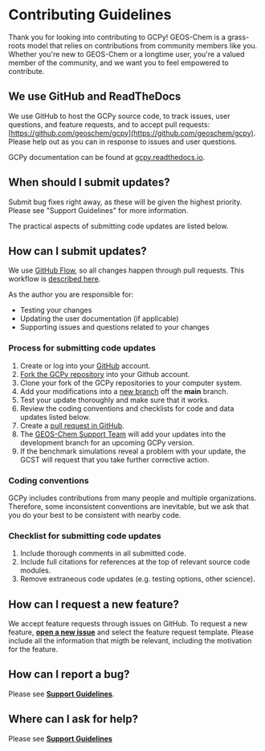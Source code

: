 # Contributing Guidelines

Thank you for looking into contributing to GCPy! GEOS-Chem is a grass-roots model that relies on contributions from community members like you. Whether you're new to GEOS-Chem or a longtime user, you're a valued member of the community, and we want you to feel empowered to contribute.

## We use GitHub and ReadTheDocs
We use GitHub to host the GCPy source code, to track issues, user questions, and feature requests, and to accept pull requests: [https://github.com/geoschem/gcpy](https://github.com/geoschem/gcpy). Please help out as you can in response to issues and user questions.

GCPy documentation can be found at [gcpy.readthedocs.io](https://gcpy.readthedocs.io).

## When should I submit updates?

Submit bug fixes right away, as these will be given the highest priority.  Please see "Support Guidelines" for more information.

The practical aspects of submitting code updates are listed below.

## How can I submit updates?
We use [GitHub Flow](https://guides.github.com/introduction/flow/index.html), so all changes happen through pull requests. This workflow is [described here](https://guides.github.com/introduction/flow/index.html).

As the author you are responsible for:
- Testing your changes
- Updating the user documentation (if applicable)
- Supporting issues and questions related to your changes

### Process for submitting code updates

  1. Create or log into your [GitHub](https://github.com/) account.
  2. [Fork the GCPy repository](https://help.github.com/articles/fork-a-repo/) into your Github account.
  5. Clone your fork of the GCPy repositories to your computer system.
  6. Add your modifications into a [new branch](https://git-scm.com/book/en/v2/Git-Branching-Branches-in-a-Nutshell) off the **main** branch.
  7. Test your update thoroughly and make sure that it works.
  8. Review the coding conventions and checklists for code and data updates listed below.
  9. Create a [pull request in GitHub](https://help.github.com/articles/creating-a-pull-request/).
  10. The [GEOS-Chem Support Team](https://wiki.geos-chem.org/GEOS-Chem_Support_Team) will add your updates into the development branch for an upcoming GCPy version.
  11. If the benchmark simulations reveal a problem with your update, the GCST will request that you take further corrective action.

### Coding conventions
GCPy includes contributions from many people and multiple organizations. Therefore, some inconsistent conventions are inevitable, but we ask that you do your best to be consistent with nearby code.

### Checklist for submitting code updates

  1. Include thorough comments in all submitted code.
  2. Include full citations for references at the top of relevant source code modules.
  3. Remove extraneous code updates (e.g. testing options, other science).

## How can I request a new feature?
We accept feature requests through issues on GitHub. To request a new feature, **[open a new issue](https://github.com/geoschem/gcpy/issues/new/choose)** and select the feature request template. Please include all the information that migth be relevant, including the motivation for the feature.

## How can I report a bug?
Please see **[Support Guidelines](https://gcpy.readthedocs.io/en/stable/reference/SUPPORT.html)**.

## Where can I ask for help?
Please see **[Support Guidelines](https://gcpy.readthedocs.io/en/stable/reference/SUPPORT.html)**
